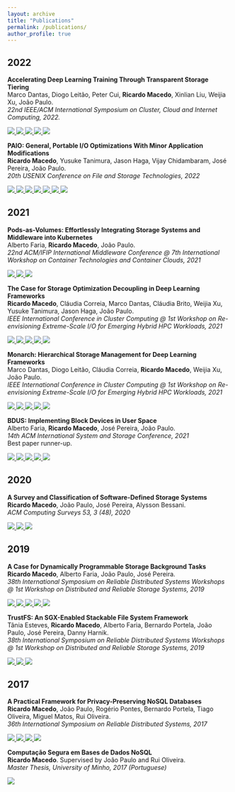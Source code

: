 ```yaml
---
layout: archive
title: "Publications"
permalink: /publications/
author_profile: true
---
```


## 2022 

**Accelerating Deep Learning Training Through Transparent Storage Tiering**    
Marco Dantas, Diogo Leitão, Peter Cui, **Ricardo Macedo**, Xinlian Liu, Weijia Xu, João Paulo.    
*22nd IEEE/ACM International Symposium on Cluster, Cloud and Internet Computing, 2022.*    
<!-- PDF -->
<a href="https://rgmacedo.github.io/files/2022/ccgrid2022-monarch/dantas-ccgrid22-paper.pdf">
    <img src="https://img.shields.io/badge/-pdf-5e5b5c?style=plastic&logo=Adobe%20Acrobat%20Reader&logoColor=white" />
  </a>
<!-- Bibtex -->
<a href="https://rgmacedo.github.io/files/2022/ccgrid2022-monarch/bibtex.tex">
  <img src="https://img.shields.io/badge/bibtex-5e5b5c?style=plastic&logo=dblp&logoColor=white" />
</a>
<!-- Slides -->
<a href="https://rgmacedo.github.io/files/2022/ccgrid2022-monarch/dantas-ccgrid22-presentation.pdf">
    <img src="https://img.shields.io/badge/-slides-5e5b5c?style=plastic&logo=microsoft-powerpoint&logoColor=white" />
</a>
<!-- Github -->
<a href="https://github.com/dsrhaslab/monarch">
    <img src="https://img.shields.io/badge/dsrhaslab%2Fmonarch-5e5b5c?style=plastic&logo=github&logoColor=white"/>
</a>
<!-- Doi -->
<a href="https://ieeexplore.ieee.org/">
  <img src="https://img.shields.io/badge/doi-...-lightgrey?style=plastic" />
</a>


**PAIO: General, Portable I/O Optimizations With Minor Application Modifications**    
**Ricardo Macedo**, Yusuke Tanimura, Jason Haga, Vijay Chidambaram, José Pereira, João Paulo.    
*20th USENIX Conference on File and Storage Technologies, 2022*        
<!-- PDF -->
<a href="https://www.usenix.org/conference/fast22/presentation/macedo">
    <img src="https://img.shields.io/badge/-pdf-5e5b5c?style=plastic&logo=Adobe%20Acrobat%20Reader&logoColor=white" />
  </a>
<!-- Bibtex -->
<a href="https://rgmacedo.github.io/files/2022/fast22-paio/bibtex.bib">
  <img src="https://img.shields.io/badge/bibtex-5e5b5c?style=plastic&logo=dblp&logoColor=white" />
</a>
<!-- ArXiv version -->
<a href="https://arxiv.org/abs/2106.03617">
    <img src="https://img.shields.io/static/v1?style=plastic&message=arXiv&color=5e5b5c&logo=arXiv&logoColor=FFFFFF&label=" />
</a>
<!-- Slides -->
<a href="https://rgmacedo.github.io/files/2022/fast22-paio/rgmacedo-fast22-presentation.pdf">
    <img src="https://img.shields.io/badge/-slides-5e5b5c?style=plastic&logo=microsoft-powerpoint&logoColor=white" />
</a>
<!-- Github -->
<a href="https://github.com/dsrhaslab/paio">
    <img src="https://img.shields.io/badge/dsrhaslab%2Fpaio-5e5b5c?style=plastic&logo=github&logoColor=white"/>
</a>
<!-- Poster -->
<a href="https://rgmacedo.github.io/files/2022/fast22-paio/paio-poster.pdf">
    <img src="https://img.shields.io/badge/-poster-5e5b5c?style=plastic&logo=microsoft-powerpoint&logoColor=white" />
</a>
<!-- Video -->
<a href="https://www.youtube.com/watch?v=o9DvOiWp4dI">
    <img src="https://img.shields.io/badge/-presentation-5e5b5c?style=plastic&logo=youtube&logoColor=white" />
</a>



## 2021

**Pods-as-Volumes: Effortlessly Integrating Storage Systems and Middleware into Kubernetes**    
Alberto Faria, **Ricardo Macedo**, João Paulo.    
*22nd ACM/IFIP International Middleware Conference @ 7th International Workshop on Container Technologies and Container Clouds, 2021*    
<!-- PDF -->
<a href="https://rgmacedo.github.io/files/2021/woc21-pav/faria-woc21-paper.pdf">
    <img src="https://img.shields.io/badge/-pdf-5e5b5c?style=plastic&logo=Adobe%20Acrobat%20Reader&logoColor=white" />
  </a>
<!-- Bibtex -->
<a href="https://rgmacedo.github.io/files/2021/woc21-pav/bibtex.bib">
  <img src="https://img.shields.io/badge/bibtex-5e5b5c?style=plastic&logo=dblp&logoColor=white" />
</a>
<!-- Doi -->
<a href="https://dl.acm.org/doi/10.1145/3493649.3493653">
  <img src="https://img.shields.io/badge/doi-10.1145%2F3493649.3493653-lightgrey?style=plastic" />
</a>

**The Case for Storage Optimization Decoupling in Deep Learning Frameworks**    
**Ricardo Macedo**, Cláudia Correia, Marco Dantas, Cláudia Brito, Weijia Xu, Yusuke Tanimura, Jason Haga, João Paulo.    
*IEEE International Conference in Cluster Computing @ 1st Workshop on Re-envisioning Extreme-Scale I/O for Emerging Hybrid HPC Workloads, 2021*    
<!-- PDF -->
<a href="https://rgmacedo.github.io/files/2021/rexio21-sds-prisma/rgmacedo-rexio21.pdf">
    <img src="https://img.shields.io/badge/-pdf-5e5b5c?style=plastic&logo=Adobe%20Acrobat%20Reader&logoColor=white" />
  </a>
<!-- Bibtex -->
<a href="https://rgmacedo.github.io/files/2021/rexio21-sds-prisma/bibtex.bib">
  <img src="https://img.shields.io/badge/bibtex-5e5b5c?style=plastic&logo=dblp&logoColor=white" />
</a>
<!-- Slides -->
<a href="https://rgmacedo.github.io/files/2021/rexio21-sds-prisma/rgmacedo-rexio21-presentation.pdf">
    <img src="https://img.shields.io/badge/-slides-5e5b5c?style=plastic&logo=microsoft-powerpoint&logoColor=white" />
</a>
<!-- Github -->
<a href="https://github.com/dsrhaslab/prisma">
    <img src="https://img.shields.io/badge/dsrhaslab%2Fprisma-5e5b5c?style=plastic&logo=github&logoColor=white"/>
</a>
<!-- Doi -->
<a href="https://ieeexplore.ieee.org/abstract/document/9556106">
  <img src="https://img.shields.io/badge/doi-10.1109%2FCluster48925.2021.00096-lightgrey?style=plastic" />
</a>


**Monarch: Hierarchical Storage Management for Deep Learning Frameworks**    
Marco Dantas, Diogo Leitão, Cláudia Correia, **Ricardo Macedo**, Weijia Xu, João Paulo.    
*IEEE International Conference in Cluster Computing @ 1st Workshop on Re-envisioning Extreme-Scale I/O for Emerging Hybrid HPC Workloads, 2021*    
<!-- PDF -->
<a href="https://rgmacedo.github.io/files/2021/rexio21-monarch/dantas-rexio21.pdf">
    <img src="https://img.shields.io/badge/-pdf-5e5b5c?style=plastic&logo=Adobe%20Acrobat%20Reader&logoColor=white" />
  </a>
<!-- Bibtex -->
<a href="https://rgmacedo.github.io/files/2021/rexio21-monarch/bibtex.bib">
  <img src="https://img.shields.io/badge/bibtex-5e5b5c?style=plastic&logo=dblp&logoColor=white" />
</a>
<!-- Slides -->
<a href="https://rgmacedo.github.io/files/2021/rexio21-monarch/dantas-rexio21-presentation.pdf">
    <img src="https://img.shields.io/badge/-slides-5e5b5c?style=plastic&logo=microsoft-powerpoint&logoColor=white" />
</a>
<!-- Github -->
<a href="https://github.com/dsrhaslab/monarch">
    <img src="https://img.shields.io/badge/dsrhaslab%2Fmonarch-5e5b5c?style=plastic&logo=github&logoColor=white"/>
</a>
<!-- Doi -->
<a href="https://ieeexplore.ieee.org/abstract/document/9556022">
  <img src="https://img.shields.io/badge/doi-10.1109%2FCluster48925.2021.00097-lightgrey?style=plastic" />
</a>


<!-- **PAIO: A Software-Defined Storage Data Plane Framework**    
**Ricardo Macedo**, Yusuke Tanimura, Jason Haga, Vijay Chidambaram, José Pereira, João Paulo.    
*ArXiv -- Computing Research Repository (CoRR), 2021*    
[[ArXiv]](https://arxiv.org/abs/2106.03617)
[[cite]](https://rgmacedo.github.io/files/2021/arxiv21-paio/bibtex.bib)
[[code]](https://github.com/dsrhaslab/paio) -->


**BDUS: Implementing Block Devices in User Space**    
Alberto Faria, **Ricardo Macedo**, José Pereira, João Paulo.    
*14th ACM International System and Storage Conference, 2021*    
Best paper runner-up.    
<!-- PDF -->
<a href="https://rgmacedo.github.io/files/2021/systor21-bdus/bdus-paper.pdf">
    <img src="https://img.shields.io/badge/-pdf-5e5b5c?style=plastic&logo=Adobe%20Acrobat%20Reader&logoColor=white" />
  </a>
<!-- Bibtex -->
<a href="https://rgmacedo.github.io/files/2021/systor21-bdus/bibtex.bib">
  <img src="https://img.shields.io/badge/bibtex-5e5b5c?style=plastic&logo=dblp&logoColor=white" />
</a>
<!-- Slides -->
<a href="https://rgmacedo.github.io/files/2021/systor21-bdus/bdus-slides.pdf">
    <img src="https://img.shields.io/badge/-slides-5e5b5c?style=plastic&logo=microsoft-powerpoint&logoColor=white" />
</a>
<!-- Github -->
<a href="https://github.com/albertofaria/bdus">
    <img src="https://img.shields.io/badge/albertofaria%2Fbdus-5e5b5c?style=plastic&logo=github&logoColor=white"/>
</a>
<!-- Doi -->
<a href="https://dl.acm.org/doi/10.1145/3456727.3463768">
  <img src="https://img.shields.io/badge/doi-10.1145%2F3456727.3463768-lightgrey?style=plastic" />
</a>

<!------------------------>

## 2020

**A Survey and Classification of Software-Defined Storage Systems**   
**Ricardo Macedo**, João Paulo, José Pereira, Alysson Bessani.   
*ACM Computing Surveys 53, 3 (48), 2020*   
<!-- PDF -->
<a href="https://dl.acm.org/doi/10.1145/3385896?cid=99659535288">
    <img src="https://img.shields.io/badge/-pdf-5e5b5c?style=plastic&logo=Adobe%20Acrobat%20Reader&logoColor=white" />
  </a>
<!-- Bibtex -->
<a href="https://rgmacedo.github.io/files/2020/csur20-sds-survey/bibtex.bib">
  <img src="https://img.shields.io/badge/bibtex-5e5b5c?style=plastic&logo=dblp&logoColor=white" />
</a>
<!-- Doi -->
<a href="https://doi.org/10.1145/3385896">
  <img src="https://img.shields.io/badge/doi-10.1145%2F3385896-lightgrey?style=plastic" />
</a>

<!------------------------>

## 2019

**A Case for Dynamically Programmable Storage Background Tasks**   
**Ricardo Macedo**, Alberto Faria, João Paulo, José Pereira.   
*38th International Symposium on Reliable Distributed Systems Workshops @ 1st Workshop on Distributed and Reliable Storage Systems, 2019*    
<!-- PDF -->
<a href="https://rgmacedo.github.io/files/2019/drss19-programmable-background-tasks/rgmacedo-drss19.pdf">
    <img src="https://img.shields.io/badge/-pdf-5e5b5c?style=plastic&logo=Adobe%20Acrobat%20Reader&logoColor=white" />
</a>
<!-- Bibtex -->
<a href="https://rgmacedo.github.io/files/2019/drss19-programmable-background-tasks/bibtex.bib">
  <img src="https://img.shields.io/badge/bibtex-5e5b5c?style=plastic&logo=dblp&logoColor=white" />
</a>
<!-- Slides -->
<a href="https://rgmacedo.github.io/files/2019/drss19-programmable-background-tasks/rgmacedo-drss19-presentation.pdf">
    <img src="https://img.shields.io/badge/-slides-5e5b5c?style=plastic&logo=microsoft-powerpoint&logoColor=white" />
</a>
<!-- Website -->
<a href="https://rgmacedo.github.io/drss19-website/">
    <img src="https://img.shields.io/badge/website-5e5b5c?style=plastic" />
</a>
<!-- Doi -->
<a href="https://doi.org/10.1109/SRDSW49218.2019.00009">
  <img src="https://img.shields.io/badge/doi-10.1109%2FSRDSW49218.2019.00009-lightgrey?style=plastic" />
</a>


**TrustFS: An SGX-Enabled Stackable File System Framework**    
Tânia Esteves, **Ricardo Macedo**, Alberto Faria, Bernardo Portela, João Paulo, José Pereira, Danny Harnik.    
*38th International Symposium on Reliable Distributed Systems Workshops @ 1st Workshop on Distributed and Reliable Storage Systems, 2019*    
<!-- PDF -->
<a href="https://rgmacedo.github.io/files/2019/drss19-trustfs/rgmacedo-trustfs.pdf">
    <img src="https://img.shields.io/badge/-pdf-5e5b5c?style=plastic&logo=Adobe%20Acrobat%20Reader&logoColor=white" />
  </a>
<!-- Bibtex -->
<a href="https://rgmacedo.github.io/files/2019/drss19-trustfs/bibtex.bib">
  <img src="https://img.shields.io/badge/bibtex-5e5b5c?style=plastic&logo=dblp&logoColor=white" />
</a>
<!-- Doi -->
<a href="https://doi.org/10.1109/SRDSW49218.2019.00012">
  <img src="https://img.shields.io/badge/doi-10.1109%2FSRDSW49218.2019.00012-lightgrey?style=plastic" />
</a>


<!------------------------>

## 2017

**A Practical Framework for Privacy-Preserving NoSQL Databases**   
**Ricardo Macedo**, João Paulo, Rogério Pontes, Bernardo Portela, Tiago Oliveira, Miguel Matos, Rui Oliveira.   
*36th International Symposium on Reliable Distributed Systems, 2017*   
<!-- PDF -->
<a href="https://rgmacedo.github.io/files/2017/srds17-safenosql/rgmacedo-srds17-safenosql.pdf">
    <img src="https://img.shields.io/badge/-pdf-5e5b5c?style=plastic&logo=Adobe%20Acrobat%20Reader&logoColor=white" />
  </a>
<!-- Bibtex -->
<a href="https://rgmacedo.github.io/files/2017/srds17-safenosql/bibtex.bib">
  <img src="https://img.shields.io/badge/bibtex-5e5b5c?style=plastic&logo=dblp&logoColor=white" />
</a>
<!-- Slides -->
<a href="https://rgmacedo.github.io/files/2017/srds17-safenosql/rgmacedo-srds17-safenosql-slides.pdf">
    <img src="https://img.shields.io/badge/-slides-5e5b5c?style=plastic&logo=microsoft-powerpoint&logoColor=white" />
</a>
<!-- Doi -->
<a href="https://doi.org/10.1109/SRDS.2017.10">
  <img src="https://img.shields.io/badge/doi-10.1109%2FSRDS.2017.10-lightgrey?style=plastic" />
</a>


**Computação Segura em Bases de Dados NoSQL**    
**Ricardo Macedo**. Supervised by João Paulo and Rui Oliveira.    
*Master Thesis, University of Minho, 2017 (Portuguese)*    
<!-- PDF -->
<a href="https://repositorium.sdum.uminho.pt/handle/1822/62116">
    <img src="https://img.shields.io/badge/-pdf-5e5b5c?style=plastic&logo=Adobe%20Acrobat%20Reader&logoColor=white" />
</a>



